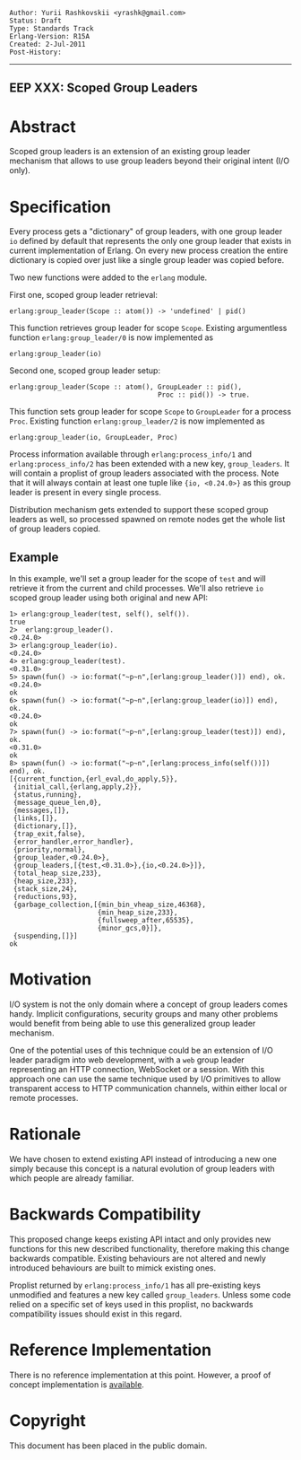     Author: Yurii Rashkovskii <yrashk@gmail.com>
    Status: Draft
    Type: Standards Track
    Erlang-Version: R15A
    Created: 2-Jul-2011
    Post-History:
****
EEP XXX: Scoped Group Leaders
----



Abstract
========

Scoped group leaders is an extension of an existing group leader 
mechanism that allows to use group leaders beyond their 
original intent (I/O only).

Specification
=============

Every process gets a "dictionary" of group leaders, with one group 
leader `io` defined by default that represents the only one group 
leader that exists in current implementation of Erlang.  On every
new process creation the entire dictionary is copied over just
like a single group leader was copied before.

Two new functions were added to the `erlang` module.

First one, scoped group leader retrieval:

    erlang:group_leader(Scope :: atom()) -> 'undefined' | pid()

This function retrieves group leader for scope `Scope`. Existing 
argumentless function `erlang:group_leader/0` is now implemented as

    erlang:group_leader(io)

Second one, scoped group leader setup:

    erlang:group_leader(Scope :: atom(), GroupLeader :: pid(), 
                                         Proc :: pid()) -> true.

This function sets group leader for scope `Scope` to `GroupLeader` 
for a process `Proc`.  Existing function `erlang:group_leader/2` is 
now implemented as

    erlang:group_leader(io, GroupLeader, Proc)

Process information available through `erlang:process_info/1` and
`erlang:process_info/2` has been extended with a new key, `group_leaders`.
It will contain a proplist of group leaders associated with the process. 
Note that it will always contain at least one tuple like `{io, <0.24.0>}`
as this group leader is present in every single process.

Distribution mechanism gets extended to support these scoped group leaders 
as well, so processed spawned on remote nodes get the whole list of group
leaders copied.

Example
-------

In this example, we'll set a group leader for the scope of `test`
and will retrieve it from the current and child processes.  We'll 
also retrieve `io` scoped group leader using both original and new
API:

    1> erlang:group_leader(test, self(), self()).
    true
    2>  erlang:group_leader().
    <0.24.0>
    3> erlang:group_leader(io).
    <0.24.0>
    4> erlang:group_leader(test).
    <0.31.0>
    5> spawn(fun() -> io:format("~p~n",[erlang:group_leader()]) end), ok.
    <0.24.0>
    ok
    6> spawn(fun() -> io:format("~p~n",[erlang:group_leader(io)]) end), ok.
    <0.24.0>
    ok
    7> spawn(fun() -> io:format("~p~n",[erlang:group_leader(test)]) end), ok.
    <0.31.0>
    ok
    8> spawn(fun() -> io:format("~p~n",[erlang:process_info(self())]) end), ok.
    [{current_function,{erl_eval,do_apply,5}},
     {initial_call,{erlang,apply,2}},
     {status,running},
     {message_queue_len,0},
     {messages,[]},
     {links,[]},
     {dictionary,[]},
     {trap_exit,false},
     {error_handler,error_handler},
     {priority,normal},
     {group_leader,<0.24.0>},
     {group_leaders,[{test,<0.31.0>},{io,<0.24.0>}]},
     {total_heap_size,233},
     {heap_size,233},
     {stack_size,24},
     {reductions,93},
     {garbage_collection,[{min_bin_vheap_size,46368},
                          {min_heap_size,233},
                          {fullsweep_after,65535},
                          {minor_gcs,0}]},
     {suspending,[]}]
    ok


Motivation
==========

I/O system is not the only domain where a concept of group leaders
comes handy.  Implicit configurations, security groups and many other
problems would benefit from being able to use this generalized group
leader mechanism.

One of the potential uses of this technique could be an extension of
I/O leader paradigm into web development, with a `web` group leader
representing an HTTP connection, WebSocket or a session.  With this 
approach one can use the same technique used by I/O primitives to allow
transparent access to HTTP communication channels, within either local
or remote processes.


Rationale
=========

We have chosen to extend existing API instead of introducing a new one
simply because this concept is a natural evolution of group leaders with
which people are already familiar.  


Backwards Compatibility
=======================

This proposed change keeps existing API intact and only provides new
functions for this new described functionality, therefore making this change 
backwards compatible.  Existing behaviours are not altered and newly 
introduced behaviours are built to mimick existing ones.

Proplist returned by `erlang:process_info/1` has all pre-existing keys
unmodified and features a new key called `group_leaders`.  Unless some code
relied on a specific set of keys used in this proplist, no backwards compatibility
issues should exist in this regard.


Reference Implementation
========================

There is no reference implementation at this point.  However, a proof 
of concept implementation is [available][1].

[1]: https://github.com/spawngrid/otp/tree/group_leader_scope


Copyright
=========

This document has been placed in the public domain.



[EmacsVar]: <> "Local Variables:"
[EmacsVar]: <> "mode: indented-text"
[EmacsVar]: <> "indent-tabs-mode: nil"
[EmacsVar]: <> "sentence-end-double-space: t"
[EmacsVar]: <> "fill-column: 70"
[EmacsVar]: <> "coding: utf-8"
[EmacsVar]: <> "End:"
